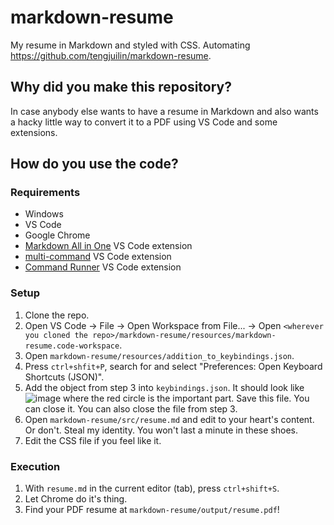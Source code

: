 # markdown-resume
My resume in Markdown and styled with CSS. Automating https://github.com/tengjuilin/markdown-resume.

## Why did you make this repository?
In case anybody else wants to have a resume in Markdown and also wants a hacky little way to convert it to a PDF using VS Code and some extensions.

## How do you use the code?

### Requirements
- Windows
- VS Code
- Google Chrome
- [Markdown All in One](https://marketplace.visualstudio.com/items?itemName=yzhang.markdown-all-in-one) VS Code extension
- [multi-command](https://marketplace.visualstudio.com/items?itemName=ryuta46.multi-command) VS Code extension
- [Command Runner](https://marketplace.visualstudio.com/items?itemName=edonet.vscode-command-runner) VS Code extension

### Setup
1. Clone the repo.
2. Open VS Code -> File -> Open Workspace from File... -> Open `<wherever you cloned the repo>/markdown-resume/resources/markdown-resume.code-workspace`.
3. Open `markdown-resume/resources/addition_to_keybindings.json`.
4. Press `ctrl+shfit+P`, search for and select "Preferences: Open Keyboard Shortcuts (JSON)".
5. Add the object from step 3 into `keybindings.json`. It should look like
  ![image](https://github.com/ThomasLatham/markdown-resume/assets/32628434/388551fa-8c85-49e6-8e11-ee05a87f905b)
  where the red circle is the important part. Save this file. You can close it. You can also close the file from step 3.
6. Open `markdown-resume/src/resume.md` and edit to your heart's content. Or don't. Steal my identity. You won't last a minute in these shoes.
7. Edit the CSS file if you feel like it.

### Execution
1. With `resume.md` in the current editor (tab), press `ctrl+shift+S`.
2. Let Chrome do it's thing.
3. Find your PDF resume at `markdown-resume/output/resume.pdf`!
